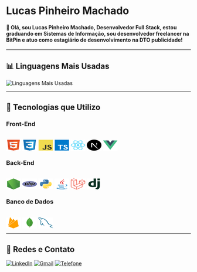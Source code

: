 # Lucas Pinheiro Machado

#### 👋 Olá, sou Lucas Pinheiro Machado, Desenvolvedor Full Stack, estou graduando em Sistemas de Informação, sou desenvolvedor freelancer na BitPin e atuo como estagiário de desenvolvimento na DTO publicidade!

---

## 📊 Linguagens Mais Usadas

![Linguagens Mais Usadas](https://github-readme-stats.vercel.app/api/top-langs/?username=LucasPinheiroMachado&layout=compact&theme=radical&langs_count=10)

---

## 🚀 Tecnologias que Utilizo

### Front-End
<div style="display: inline_block"><br>
  <img align="center" alt="HTML5" height="30" width="40" src="https://github.com/devicons/devicon/blob/master/icons/html5/html5-original.svg">
  <img align="center" alt="CSS3" height="30" width="40" src="https://github.com/devicons/devicon/blob/master/icons/css3/css3-original.svg">
  <img align="center" alt="JavaScript" height="30" width="40" src="https://github.com/devicons/devicon/blob/master/icons/javascript/javascript-original.svg">
  <img align="center" alt="TypeScript" height="30" width="40" src="https://github.com/devicons/devicon/blob/master/icons/typescript/typescript-original.svg">
  <img align="center" alt="React" height="30" width="40" src="https://github.com/devicons/devicon/blob/master/icons/react/react-original.svg">
  <img align="center" alt="Next.js" height="30" width="40" src="https://github.com/devicons/devicon/blob/master/icons/nextjs/nextjs-original.svg">
  <img align="center" alt="Vue.js" height="30" width="40" src="https://github.com/devicons/devicon/blob/master/icons/vuejs/vuejs-original.svg">
</div>

### Back-End
<div style="display: inline_block"><br>
  <img align="center" alt="Node.js" height="30" width="40" src="https://github.com/devicons/devicon/blob/master/icons/nodejs/nodejs-original.svg">
  <img align="center" alt="PHP" height="30" width="40" src="https://github.com/devicons/devicon/blob/master/icons/php/php-original.svg">
  <img align="center" alt="Python" height="30" width="40" src="https://github.com/devicons/devicon/blob/master/icons/python/python-original.svg">
  <img align="center" alt="Java" height="30" width="40" src="https://github.com/devicons/devicon/blob/master/icons/java/java-original.svg">
  <img align="center" alt="Laravel" height="30" width="40" src="https://github.com/devicons/devicon/blob/master/icons/laravel/laravel-original.svg">
  <img align="center" alt="Django" height="30" width="40" src="https://github.com/devicons/devicon/blob/master/icons/django/django-plain.svg">
</div>

### Banco de Dados
<div style="display: inline_block"><br>
  <img align="center" alt="Firebase" height="30" width="40" src="https://github.com/devicons/devicon/blob/master/icons/firebase/firebase-plain.svg">
  <img align="center" alt="MongoDB" height="30" width="40" src="https://github.com/devicons/devicon/blob/master/icons/mongodb/mongodb-original.svg">
  <img align="center" alt="MySQL" height="30" width="40" src="https://github.com/devicons/devicon/blob/master/icons/mysql/mysql-original.svg">
</div>

---

## 🔗 Redes e Contato

[![LinkedIn](https://img.shields.io/badge/-LinkedIn-blue?logo=linkedin&logoColor=white&style=flat-square)](https://www.linkedin.com/in/lucas-machado-ba1861319/)
[![Gmail](https://img.shields.io/badge/-Gmail-D14836?logo=gmail&logoColor=white&style=flat-square)](mailto:lucaslpma10@gmail.com)
[![Telefone](https://img.shields.io/badge/-WhatsApp-25D366?logo=whatsapp&logoColor=white&style=flat-square)](https://wa.me/5522998192570)
